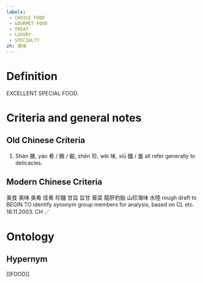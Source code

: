 ```yaml
---
labels: 
 - CHOICE FOOD
 - GOURMET FOOD
 - TREAT
 - LUXURY
 - SPECIALTY
zh: 美味
---
```


# Definition
EXCELLENT SPECIAL FOOD.
# Criteria and general notes
## Old Chinese Criteria
1. Shàn 膳, yáo 肴 / 餚 / 殽, zhēn 珍, wèi 味, xiū 饈 / 羞 all refer generally to delicacies.
## Modern Chinese Criteria
美食
美味
美肴
佳肴
珍饈
甘旨
旨甘
膏梁
龍肝豹胎
山珍海味
水陸
rough draft to BEGIN TO identify synonym group members for analysis, based on CL etc. 18.11.2003. CH ／
# Ontology

## Hypernym
[[FOOD]]